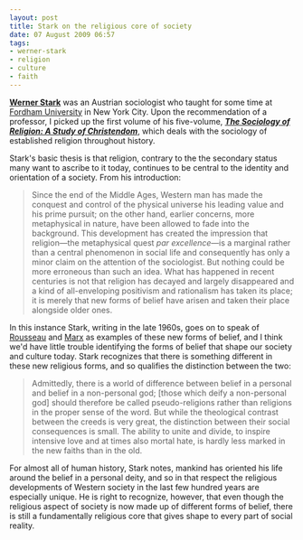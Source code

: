 ```yaml
---
layout: post
title: Stark on the religious core of society
date: 07 August 2009 06:57
tags:
- werner-stark
- religion
- culture
- faith
---
```

<a style="font-weight: bold;" href="http://en.wikipedia.org/wiki/Werner_Stark">Werner Stark</a> was an Austrian sociologist who taught for some time at <a href="http://www.fordham.edu">Fordham University</a> in New York City.  Upon the recommendation of a professor, I picked up the first volume of his five-volume, <a href="http://search.barnesandnoble.com/The-Sociology-of-Religion/Werner-Stark/e/9780415175883"><span style="font-style: italic; font-weight: bold;">The Sociology of Religion: A Study of Christendom</span></a>, which deals with the sociology of established religion throughout history.

Stark's basic thesis is that religion, contrary to the the secondary status many want to ascribe to it today, continues to be central to the identity and orientation of a society.  From his introduction:

<blockquote>
Since the end of the Middle Ages, Western man has made the conquest and control of the physical universe his leading value and his prime pursuit; on the other hand, earlier concerns, more metaphysical in nature, have been allowed to fade into the background.  This development has created the impression that religion&mdash;the metaphysical quest <span style="font-style: italic;">par excellence</span>&mdash;is a marginal rather than a central phenomenon in social life and consequently has only a minor claim on the attention of the sociologist.  But nothing could be more erroneous than such an idea.  What has happened in recent centuries is not that religion has decayed and largely disappeared and a kind of all-enveloping positivism and rationalism has taken its place; it is merely that new forms of belief have arisen and taken their place alongside older ones.
</blockquote>

In this instance Stark, writing in the late 1960s, goes on to speak of <a href="http://en.wikipedia.org/wiki/Rousseau">Rousseau</a> and <a href="http://en.wikipedia.org/wiki/Marx">Marx</a> as examples of these new forms of belief, and I think we'd have little trouble identifying the forms of belief that shape our society and culture today.  Stark recognizes that there is something different in these new religious forms, and so qualifies the distinction between the two:

<blockquote>
Admittedly, there is a world of difference between belief in a personal and belief in a non-personal god; [those which deify a non-personal god] should therefore be called pseudo-religions rather than religions in the proper sense of the word.  But while the theological contrast between the creeds is very great, the distinction between their social consequences is small.  The ability to unite and divide, to inspire intensive love and at times also mortal hate, is hardly less marked in the new faiths than in the old.
</blockquote>

For almost all of human history, Stark notes, mankind has oriented his life around the belief in a personal deity, and so in that respect the religious developments of Western society in the last few hundred years are especially unique.  He is right to recognize, however, that even though the religious aspect of society is now made up of different forms of belief, there is still a fundamentally religious core that gives shape to every part of social reality.
